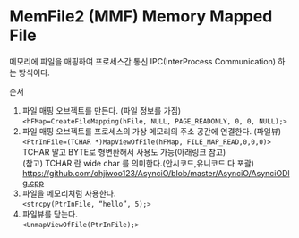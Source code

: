 # MemFile2 (MMF) Memory Mapped File 
메모리에 파일을 매핑하여 프로세스간 통신 IPC(InterProcess Communication) 하는 방식이다.  

순서  
1. 파일 매핑 오브젝트를 만든다. (파일 정보를 가짐)  
`<hFMap=CreateFileMapping(hFile, NULL, PAGE_READONLY, 0, 0, NULL);>`  
2. 파일 매핑 오브젝트를 프로세스의 가상 메모리의 주소 공간에 연결한다. (파일뷰)  
`<PtrInFile=(TCHAR *)MapViewOfFile(hFMap, FILE_MAP_READ,0,0,0)>`  
TCHAR 말고 BYTE로 형변환해서 사용도 가능(아래링크 참고)  
(참고) TCHAR 란 wide char 를 의미한다.(안시코드,유니코드 다 포괄)  
https://github.com/ohjiwoo123/AsynciO/blob/master/AsynciO/AsynciODlg.cpp  
3. 파일을 메모리처럼 사용한다.  
`<strcpy(PtrInFile, “hello”, 5);>`  
4. 파일뷰를 닫는다.  
`<UnmapViewOfFile(PtrInFile);>`
